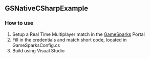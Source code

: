 ## GSNativeCSharpExample ##
### How to use ###
1. Setup a Real Time Multiplayer match in the [GameSparks](https://portal2.gamesparks.net/) Portal 
2. Fill in the credentials and match short code, located in GameSparksConfig.cs
3. Build using Visual Studio